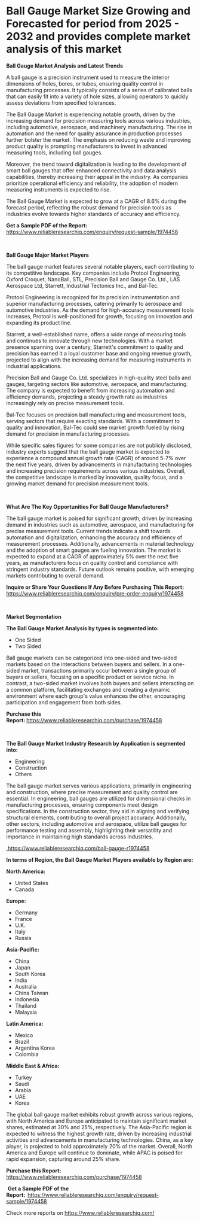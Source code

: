 <p><h1>Ball Gauge Market Size Growing and Forecasted for period from 2025 - 2032 and provides complete market analysis of this market</h1></p><p><strong>Ball Gauge Market Analysis and Latest Trends</strong></p>
<p><p>A ball gauge is a precision instrument used to measure the interior dimensions of holes, bores, or tubes, ensuring quality control in manufacturing processes. It typically consists of a series of calibrated balls that can easily fit into a variety of hole sizes, allowing operators to quickly assess deviations from specified tolerances.</p><p>The Ball Gauge Market is experiencing notable growth, driven by the increasing demand for precision measuring tools across various industries, including automotive, aerospace, and machinery manufacturing. The rise in automation and the need for quality assurance in production processes further bolster the market. The emphasis on reducing waste and improving product quality is prompting manufacturers to invest in advanced measuring tools, including ball gauges.</p><p>Moreover, the trend toward digitalization is leading to the development of smart ball gauges that offer enhanced connectivity and data analysis capabilities, thereby increasing their appeal in the industry. As companies prioritize operational efficiency and reliability, the adoption of modern measuring instruments is expected to rise.</p><p>The Ball Gauge Market is expected to grow at a CAGR of 8.6% during the forecast period, reflecting the robust demand for precision tools as industries evolve towards higher standards of accuracy and efficiency.</p></p>
<p><strong>Get a Sample PDF of the Report:&nbsp;</strong> <a href="https://www.reliableresearchiq.com/enquiry/request-sample/1974458?utm_campaign=3354&utm_medium=2&utm_source=Github&utm_content=ia&utm_term=28032025&utm_id=ball-gauge">https://www.reliableresearchiq.com/enquiry/request-sample/1974458</a></p>
<p>&nbsp;</p>
<p><strong>Ball Gauge Major Market Players</strong></p>
<p><p>The ball gauge market features several notable players, each contributing to its competitive landscape. Key companies include Protool Engineering, Oxford Croquet, NanoBall, STL, Precision Ball and Gauge Co. Ltd., LAS Aerospace Ltd, Starrett, Industrial Tectonics Inc., and Bal-Tec.</p><p>Protool Engineering is recognized for its precision instrumentation and superior manufacturing processes, catering primarily to aerospace and automotive industries. As the demand for high-accuracy measurement tools increases, Protool is well-positioned for growth, focusing on innovation and expanding its product line.</p><p>Starrett, a well-established name, offers a wide range of measuring tools and continues to innovate through new technologies. With a market presence spanning over a century, Starrett's commitment to quality and precision has earned it a loyal customer base and ongoing revenue growth, projected to align with the increasing demand for measuring instruments in industrial applications.</p><p>Precision Ball and Gauge Co. Ltd. specializes in high-quality steel balls and gauges, targeting sectors like automotive, aerospace, and manufacturing. The company is expected to benefit from increasing automation and efficiency demands, projecting a steady growth rate as industries increasingly rely on precise measurement tools.</p><p>Bal-Tec focuses on precision ball manufacturing and measurement tools, serving sectors that require exacting standards. With a commitment to quality and innovation, Bal-Tec could see market growth fueled by rising demand for precision in manufacturing processes.</p><p>While specific sales figures for some companies are not publicly disclosed, industry experts suggest that the ball gauge market is expected to experience a compound annual growth rate (CAGR) of around 5-7% over the next five years, driven by advancements in manufacturing technologies and increasing precision requirements across various industries. Overall, the competitive landscape is marked by innovation, quality focus, and a growing market demand for precision measurement tools.</p></p>
<p>&nbsp;</p>
<p><strong>What Are The Key Opportunities For Ball Gauge Manufacturers?</strong></p>
<p><p>The ball gauge market is poised for significant growth, driven by increasing demand in industries such as automotive, aerospace, and manufacturing for precise measurement tools. Current trends indicate a shift towards automation and digitalization, enhancing the accuracy and efficiency of measurement processes. Additionally, advancements in material technology and the adoption of smart gauges are fueling innovation. The market is expected to expand at a CAGR of approximately 5% over the next five years, as manufacturers focus on quality control and compliance with stringent industry standards. Future outlook remains positive, with emerging markets contributing to overall demand.</p></p>
<p><strong>Inquire or Share Your Questions If Any Before Purchasing This Report:</strong> <a href="https://www.reliableresearchiq.com/enquiry/pre-order-enquiry/1974458?utm_campaign=3354&utm_medium=2&utm_source=Github&utm_content=ia&utm_term=28032025&utm_id=ball-gauge">https://www.reliableresearchiq.com/enquiry/pre-order-enquiry/1974458</a></p>
<p>&nbsp;</p>
<p><strong>Market Segmentation</strong></p>
<p><strong>The Ball Gauge Market Analysis by types is segmented into:</strong></p>
<p><ul><li>One Sided</li><li>Two Sided</li></ul></p>
<p><p>Ball gauge markets can be categorized into one-sided and two-sided markets based on the interactions between buyers and sellers. In a one-sided market, transactions primarily occur between a single group of buyers or sellers, focusing on a specific product or service niche. In contrast, a two-sided market involves both buyers and sellers interacting on a common platform, facilitating exchanges and creating a dynamic environment where each group's value enhances the other, encouraging participation and engagement from both sides.</p></p>
<p><strong>Purchase this Report:&nbsp;</strong><a href="https://www.reliableresearchiq.com/purchase/1974458?utm_campaign=3354&utm_medium=2&utm_source=Github&utm_content=ia&utm_term=28032025&utm_id=ball-gauge">https://www.reliableresearchiq.com/purchase/1974458</a></p>
<p>&nbsp;</p>
<p><strong>The Ball Gauge Market Industry Research by Application is segmented into:</strong></p>
<p><ul><li>Engineering</li><li>Construction</li><li>Others</li></ul></p>
<p><p>The ball gauge market serves various applications, primarily in engineering and construction, where precise measurement and quality control are essential. In engineering, ball gauges are utilized for dimensional checks in manufacturing processes, ensuring components meet design specifications. In the construction sector, they aid in aligning and verifying structural elements, contributing to overall project accuracy. Additionally, other sectors, including automotive and aerospace, utilize ball gauges for performance testing and assembly, highlighting their versatility and importance in maintaining high standards across industries.</p></p>
<p><a href="https://www.reliableresearchiq.com/ball-gauge-r1974458?utm_campaign=3354&utm_medium=2&utm_source=Github&utm_content=ia&utm_term=28032025&utm_id=ball-gauge">&nbsp;https://www.reliableresearchiq.com/ball-gauge-r1974458</a></p>
<p><strong>In terms of Region, the Ball Gauge Market Players available by Region are:</strong></p>
<p>
    <p> <strong> North America: </strong>
        <ul>
            <li>United States</li>
            <li>Canada</li>
        </ul>
        </p> 
    <p> <strong> Europe: </strong>
        <ul>
            <li>Germany</li>
            <li>France</li>
            <li>U.K.</li>
            <li>Italy</li>
            <li>Russia</li>
        </ul>
        </p> 
    <p> <strong> Asia-Pacific: </strong>
        <ul>
            <li>China</li>
            <li>Japan</li>
            <li>South Korea</li>
            <li>India</li>
            <li>Australia</li>
            <li>China Taiwan</li>
            <li>Indonesia</li>
            <li>Thailand</li>
            <li>Malaysia</li>
        </ul>
        </p> 
    <p> <strong> Latin America: </strong>
        <ul>
            <li>Mexico</li>
            <li>Brazil</li>
            <li>Argentina Korea</li>
            <li>Colombia</li>
        </ul>
        </p> 
    <p> <strong> Middle East & Africa: </strong>
        <ul>
            <li>Turkey</li>
            <li>Saudi</li>
            <li>Arabia</li>
            <li>UAE</li>
            <li>Korea</li>
        </ul>
    </p>
    </p>
<p><p>The global ball gauge market exhibits robust growth across various regions, with North America and Europe anticipated to maintain significant market shares, estimated at 30% and 25%, respectively. The Asia-Pacific region is expected to witness the highest growth rate, driven by increasing industrial activities and advancements in manufacturing technologies. China, as a key player, is projected to hold approximately 20% of the market. Overall, North America and Europe will continue to dominate, while APAC is poised for rapid expansion, capturing around 25% share.</p></p>
<p><strong>Purchase this Report: </strong><a href="https://www.reliableresearchiq.com/purchase/1974458?utm_campaign=3354&utm_medium=2&utm_source=Github&utm_content=ia&utm_term=28032025&utm_id=ball-gauge">https://www.reliableresearchiq.com/purchase/1974458</a></p>
<p>&nbsp;<strong>Get a Sample PDF of the Report:&nbsp;&nbsp;</strong><a href="https://www.reliableresearchiq.com/enquiry/request-sample/1974458?utm_campaign=3354&utm_medium=2&utm_source=Github&utm_content=ia&utm_term=28032025&utm_id=ball-gauge">https://www.reliableresearchiq.com/enquiry/request-sample/1974458</a></p>
<p><strong></strong></p>
<p>Check more reports on <a href="https://www.reliableresearchiq.com/?utm_campaign=3354&utm_medium=2&utm_source=Github&utm_content=ia&utm_term=28032025&utm_id=ball-gauge">https://www.reliableresearchiq.com/</a></p>